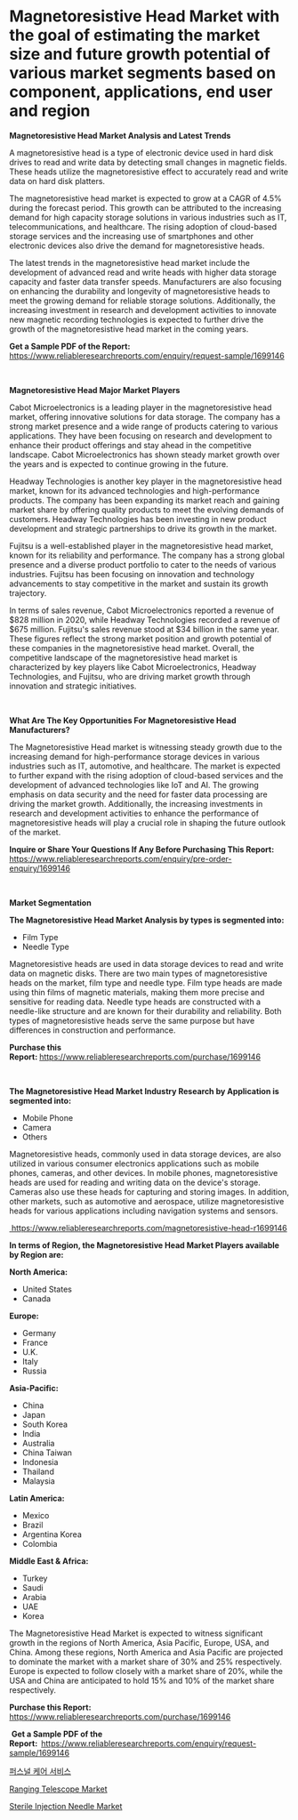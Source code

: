 <p><h1>Magnetoresistive Head Market with the goal of estimating the market size and future growth potential of various market segments based on component, applications, end user and region</h1></p><p><strong>Magnetoresistive Head Market Analysis and Latest Trends</strong></p>
<p><p>A magnetoresistive head is a type of electronic device used in hard disk drives to read and write data by detecting small changes in magnetic fields. These heads utilize the magnetoresistive effect to accurately read and write data on hard disk platters. </p><p>The magnetoresistive head market is expected to grow at a CAGR of 4.5% during the forecast period. This growth can be attributed to the increasing demand for high capacity storage solutions in various industries such as IT, telecommunications, and healthcare. The rising adoption of cloud-based storage services and the increasing use of smartphones and other electronic devices also drive the demand for magnetoresistive heads.</p><p>The latest trends in the magnetoresistive head market include the development of advanced read and write heads with higher data storage capacity and faster data transfer speeds. Manufacturers are also focusing on enhancing the durability and longevity of magnetoresistive heads to meet the growing demand for reliable storage solutions. Additionally, the increasing investment in research and development activities to innovate new magnetic recording technologies is expected to further drive the growth of the magnetoresistive head market in the coming years.</p></p>
<p><strong>Get a Sample PDF of the Report:&nbsp;</strong> <a href="https://www.reliableresearchreports.com/enquiry/request-sample/1699146">https://www.reliableresearchreports.com/enquiry/request-sample/1699146</a></p>
<p>&nbsp;</p>
<p><strong>Magnetoresistive Head Major Market Players</strong></p>
<p><p>Cabot Microelectronics is a leading player in the magnetoresistive head market, offering innovative solutions for data storage. The company has a strong market presence and a wide range of products catering to various applications. They have been focusing on research and development to enhance their product offerings and stay ahead in the competitive landscape. Cabot Microelectronics has shown steady market growth over the years and is expected to continue growing in the future.</p><p>Headway Technologies is another key player in the magnetoresistive head market, known for its advanced technologies and high-performance products. The company has been expanding its market reach and gaining market share by offering quality products to meet the evolving demands of customers. Headway Technologies has been investing in new product development and strategic partnerships to drive its growth in the market.</p><p>Fujitsu is a well-established player in the magnetoresistive head market, known for its reliability and performance. The company has a strong global presence and a diverse product portfolio to cater to the needs of various industries. Fujitsu has been focusing on innovation and technology advancements to stay competitive in the market and sustain its growth trajectory.</p><p>In terms of sales revenue, Cabot Microelectronics reported a revenue of $828 million in 2020, while Headway Technologies recorded a revenue of $675 million. Fujitsu's sales revenue stood at $34 billion in the same year. These figures reflect the strong market position and growth potential of these companies in the magnetoresistive head market. Overall, the competitive landscape of the magnetoresistive head market is characterized by key players like Cabot Microelectronics, Headway Technologies, and Fujitsu, who are driving market growth through innovation and strategic initiatives.</p></p>
<p>&nbsp;</p>
<p><strong>What Are The Key Opportunities For Magnetoresistive Head Manufacturers?</strong></p>
<p><p>The Magnetoresistive Head market is witnessing steady growth due to the increasing demand for high-performance storage devices in various industries such as IT, automotive, and healthcare. The market is expected to further expand with the rising adoption of cloud-based services and the development of advanced technologies like IoT and AI. The growing emphasis on data security and the need for faster data processing are driving the market growth. Additionally, the increasing investments in research and development activities to enhance the performance of magnetoresistive heads will play a crucial role in shaping the future outlook of the market.</p></p>
<p><strong>Inquire or Share Your Questions If Any Before Purchasing This Report:</strong> <a href="https://www.reliableresearchreports.com/enquiry/pre-order-enquiry/1699146">https://www.reliableresearchreports.com/enquiry/pre-order-enquiry/1699146</a></p>
<p>&nbsp;</p>
<p><strong>Market Segmentation</strong></p>
<p><strong>The Magnetoresistive Head Market Analysis by types is segmented into:</strong></p>
<p><ul><li>Film Type</li><li>Needle Type</li></ul></p>
<p><p>Magnetoresistive heads are used in data storage devices to read and write data on magnetic disks. There are two main types of magnetoresistive heads on the market, film type and needle type. Film type heads are made using thin films of magnetic materials, making them more precise and sensitive for reading data. Needle type heads are constructed with a needle-like structure and are known for their durability and reliability. Both types of magnetoresistive heads serve the same purpose but have differences in construction and performance.</p></p>
<p><strong>Purchase this Report:&nbsp;</strong><a href="https://www.reliableresearchreports.com/purchase/1699146">https://www.reliableresearchreports.com/purchase/1699146</a></p>
<p>&nbsp;</p>
<p><strong>The Magnetoresistive Head Market Industry Research by Application is segmented into:</strong></p>
<p><ul><li>Mobile Phone</li><li>Camera</li><li>Others</li></ul></p>
<p><p>Magnetoresistive heads, commonly used in data storage devices, are also utilized in various consumer electronics applications such as mobile phones, cameras, and other devices. In mobile phones, magnetoresistive heads are used for reading and writing data on the device's storage. Cameras also use these heads for capturing and storing images. In addition, other markets, such as automotive and aerospace, utilize magnetoresistive heads for various applications including navigation systems and sensors.</p></p>
<p><a href="https://www.reliableresearchreports.com/magnetoresistive-head-r1699146">&nbsp;https://www.reliableresearchreports.com/magnetoresistive-head-r1699146</a></p>
<p><strong>In terms of Region, the Magnetoresistive Head Market Players available by Region are:</strong></p>
<p>
    <p> <strong> North America: </strong>
        <ul>
            <li>United States</li>
            <li>Canada</li>
        </ul>
        </p> 
    <p> <strong> Europe: </strong>
        <ul>
            <li>Germany</li>
            <li>France</li>
            <li>U.K.</li>
            <li>Italy</li>
            <li>Russia</li>
        </ul>
        </p> 
    <p> <strong> Asia-Pacific: </strong>
        <ul>
            <li>China</li>
            <li>Japan</li>
            <li>South Korea</li>
            <li>India</li>
            <li>Australia</li>
            <li>China Taiwan</li>
            <li>Indonesia</li>
            <li>Thailand</li>
            <li>Malaysia</li>
        </ul>
        </p> 
    <p> <strong> Latin America: </strong>
        <ul>
            <li>Mexico</li>
            <li>Brazil</li>
            <li>Argentina Korea</li>
            <li>Colombia</li>
        </ul>
        </p> 
    <p> <strong> Middle East & Africa: </strong>
        <ul>
            <li>Turkey</li>
            <li>Saudi</li>
            <li>Arabia</li>
            <li>UAE</li>
            <li>Korea</li>
        </ul>
    </p>
    </p>
<p><p>The Magnetoresistive Head Market is expected to witness significant growth in the regions of North America, Asia Pacific, Europe, USA, and China. Among these regions, North America and Asia Pacific are projected to dominate the market with a market share of 30% and 25% respectively. Europe is expected to follow closely with a market share of 20%, while the USA and China are anticipated to hold 15% and 10% of the market share respectively.</p></p>
<p><strong>Purchase this Report: </strong><a href="https://www.reliableresearchreports.com/purchase/1699146">https://www.reliableresearchreports.com/purchase/1699146</a></p>
<p>&nbsp;<strong>Get a Sample PDF of the Report:&nbsp;&nbsp;</strong><a href="https://www.reliableresearchreports.com/enquiry/request-sample/1699146">https://www.reliableresearchreports.com/enquiry/request-sample/1699146</a></p>
<p><strong></strong></p>
<p><p><a href="https://github.com/jntpkh496620/Market-Research-Report-List-2/blob/main/332650664339.md">퍼스널 케어 서비스</a></p><p><a href="https://github.com/bobicer/Market-Research-Report-List-3/blob/main/ranging-telescope-market.md">Ranging Telescope Market</a></p><p><a href="https://www.linkedin.com/pulse/sterile-injection-needle-market-outlook-industry-overview-forecast-sgjff">Sterile Injection Needle Market</a></p></p>